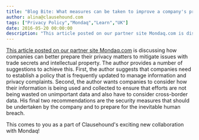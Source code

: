 ```yaml
---
title: "Blog Bite: What measures can be taken to improve a company's privacy policies?"
author: alina@clausehound.com
tags: ["Privacy Policy","Mondaq","Learn","UK"]
date: 2016-05-20 00:00:00
description: "This article posted on our partner site Mondaq.com is discussing how companies can better prepare their privacy matters to mitigate issues with trade secrets and intellectual property. The author pro..."
---
```


[This article posted on our partner site Mondaq.com](http://www.mondaq.com/x/493336/data+protection/Privacy+why+does+it+matter) is discussing how companies can better prepare their privacy matters to mitigate issues with trade secrets and intellectual property. The author provides a number of suggestions to achieve this. First, the author suggests that companies need to establish a policy that is frequently updated to manage information and privacy complaints. Second, the author wants companies to consider how their information is being used and collected to ensure that efforts are not being wasted on unimportant data and also have to consider cross-border data. His final two recommendations are the security measures that should be undertaken by the company and to prepare for the inevitable human breach.

This comes to you as a part of Clausehound's exciting new collaboration with Mondaq!